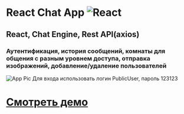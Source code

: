 # React Chat App ![React](https://img.shields.io/badge/-React-333333?style=flat&logo=react) 
## React, Chat Engine, Rest API(axios)
### Аутентификация, история сообщений, комнаты для общения с разным уровнем доступа, отправка изображений, добавление/удаление пользователей
![App Pic](https://i.imgur.com/JfBBtqc.png)
Для входа использовать логин PublicUser, пароль 123123
# [Смотреть демо](https://react-chat-lovat.vercel.app/)